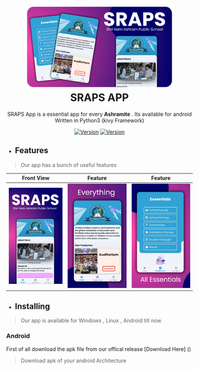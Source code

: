 <h1 align="center">
  <img src="img/main.png" width="400px"/><br/>
  SRAPS APP
</h1>

<p align="center">SRAPS App is a essential app for every <b>Ashramite</b> . Its available for android Written in Python3 (kivy Framework)
</p>
<p align="center">
<a href="https://github.com/T-Dynamos"><img title="Version" src="https://forthebadge.com/images/badges/made-with-python.svg"></a>
<a href="https://github.com/T-Dynamos"><img title="Version" src="https://forthebadge.com/images/badges/built-with-love.svg"></a>
</p>
<p align="center">
</p>

* ## Features

> Our app has a bunch of useful features 


| Front View | Feature	| Feature |
| --------------  | ------------- | ----------- |
|![Index](img/1.jpg)|![f](img/2.jpg)|![i](img/3.jpg)

* ## Installing
> Our app is available for Windows , Linux , Android till now

### Android 
First of all download the apk file from our offical release
[Download Here] ()
> Download apk of your android Architecture

